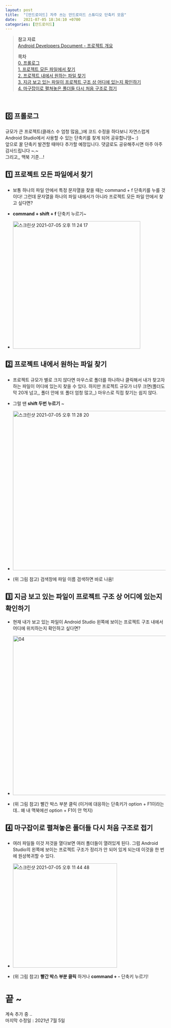 ```yaml
---
layout: post
title:  "[안드로이드] 자주 쓰는 안드로이드 스튜디오 단축키 모음"
date:   2021-07-05 18:34:10 +0700
categories: [안드로이드]
---
```


> __참고 자료__  
> [Android Developers Document - 프로젝트 개요](https://developer.android.com/studio/projects?hl=ko)
>
> __목차__  
> [0. 프롤로그](#0)  
> [1. 프로젝트 모든 파일에서 찾기](#1)  
> [2. 프로젝트 내에서 원하는 파일 찾기](#2)  
> [3. 지금 보고 있는 파일이 프로젝트 구조 상 어디에 있는지 확인하기](#3)  
> [4. 마구잡이로 펼쳐놓은 폴더들 다시 처음 구조로 접기](#4)
<br>

## 0️⃣ 프롤로그<a id="0"></a>

규모가 큰 프로젝트(클래스 수 엄청 많음,,)에 코드 수정을 하다보니 자연스럽게 Android Studio에서 사용할 수 있는 단축키를 찾게 되어 공유합니댕~ :)  
앞으로 꿀 단축키 발견할 때마다 추가할 예정입니다. 댓글로도 공유해주시면 아주 아주 감사드립니다 ~.~  
그리고,, 맥북 기준...!

## 1️⃣ 프로젝트 모든 파일에서 찾기<a id="1"></a>

* 보통 하나의 파일 안에서 특정 문자열을 찾을 때는 command + f 단축키를 누를 것이다! 그런데 문자열을 하나의 파일 내에서가 아니라 프로젝트 모든 파일 안에서 찾고 싶다면?

* __command + shift + f__ 단축키 누르기~

* <img width="400" alt="스크린샷 2021-07-05 오후 11 24 17" src="https://user-images.githubusercontent.com/31889335/124486056-2d792f80-dde8-11eb-8d3a-9bb3d8a2bd62.png">

## 2️⃣ 프로젝트 내에서 원하는 파일 찾기<a id="2"></a>

* 프로젝트 규모가 별로 크지 않다면 마우스로 폴더를 하나하나 클릭해서 내가 찾고자 하는 파일이 어디에 있는지 찾을 수 있다. 하지만 프로젝트 규모가 너무 크면(폴더도 막 20개 넘고,, 폴더 안에 또 폴더 엄청 많고,,) 마우스로 직접 찾기는 쉽지 않다.

* 그럴 땐 __shift 두번 누르기__ ~

* <img width="500" alt="스크린샷 2021-07-05 오후 11 28 20" src="https://user-images.githubusercontent.com/31889335/124486589-b728fd00-dde8-11eb-8b46-6833eab2d430.png">

* (위 그림 참고) 검색창에 파일 이름 검색하면 바로 나옴!

## 3️⃣ 지금 보고 있는 파일이 프로젝트 구조 상 어디에 있는지 확인하기<a id="3"></a>

* 현재 내가 보고 있는 파일이 Android Studio 왼쪽에 보이는 프로젝트 구조 내에서 어디에 위치하는지 확인하고 싶다면?

* <img width="500" alt="04" src="https://user-images.githubusercontent.com/31889335/124487012-2868b000-dde9-11eb-97b5-eead50e3c7b5.png">

* (위 그림 참고) 빨간 박스 부분 클릭 (이거에 대응하는 단축키가 option + F1이라는데.. 왜 내 맥북에선 option + F1이 안 먹지)

## 4️⃣ 마구잡이로 펼쳐놓은 폴더들 다시 처음 구조로 접기<a id="4"></a>

* 여러 파일들 이것 저것을 열다보면 여러 폴더들이 열려있게 된다. 그럼 Android Studio의 왼쪽에 보이는 프로젝트 구조가 정리가 안 되어 있게 되는데 이것을 한 번에 원상복귀할 수 있다.

* <img width="327" alt="스크린샷 2021-07-05 오후 11 44 48" src="https://user-images.githubusercontent.com/31889335/124488598-007a4c00-ddeb-11eb-9762-cedaae29660f.png">

* (위 그림 참고) __빨간 박스 부분 클릭__ 하거나 __command + -__ 단축키 누르기!

# 끝 ~

계속 추가 중 ..  
마지막 수정일 : 2021년 7월 5일
